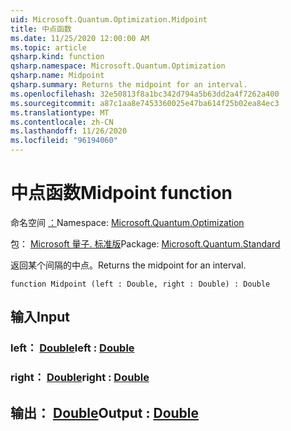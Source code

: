 ```yaml
---
uid: Microsoft.Quantum.Optimization.Midpoint
title: 中点函数
ms.date: 11/25/2020 12:00:00 AM
ms.topic: article
qsharp.kind: function
qsharp.namespace: Microsoft.Quantum.Optimization
qsharp.name: Midpoint
qsharp.summary: Returns the midpoint for an interval.
ms.openlocfilehash: 32e50813f8a1bc342d794a5b63dd2a4f7262a400
ms.sourcegitcommit: a87c1aa8e7453360025e47ba614f25b02ea84ec3
ms.translationtype: MT
ms.contentlocale: zh-CN
ms.lasthandoff: 11/26/2020
ms.locfileid: "96194060"
---
```

# <a name="midpoint-function"></a><span data-ttu-id="f5c44-102">中点函数</span><span class="sxs-lookup"><span data-stu-id="f5c44-102">Midpoint function</span></span>

<span data-ttu-id="f5c44-103">命名空间 [：](xref:Microsoft.Quantum.Optimization)</span><span class="sxs-lookup"><span data-stu-id="f5c44-103">Namespace: [Microsoft.Quantum.Optimization](xref:Microsoft.Quantum.Optimization)</span></span>

<span data-ttu-id="f5c44-104">包： [Microsoft 量子. 标准版](https://nuget.org/packages/Microsoft.Quantum.Standard)</span><span class="sxs-lookup"><span data-stu-id="f5c44-104">Package: [Microsoft.Quantum.Standard](https://nuget.org/packages/Microsoft.Quantum.Standard)</span></span>


<span data-ttu-id="f5c44-105">返回某个间隔的中点。</span><span class="sxs-lookup"><span data-stu-id="f5c44-105">Returns the midpoint for an interval.</span></span>

```qsharp
function Midpoint (left : Double, right : Double) : Double
```


## <a name="input"></a><span data-ttu-id="f5c44-106">输入</span><span class="sxs-lookup"><span data-stu-id="f5c44-106">Input</span></span>

### <a name="left--double"></a><span data-ttu-id="f5c44-107">left： [Double](xref:microsoft.quantum.lang-ref.double)</span><span class="sxs-lookup"><span data-stu-id="f5c44-107">left : [Double](xref:microsoft.quantum.lang-ref.double)</span></span>




### <a name="right--double"></a><span data-ttu-id="f5c44-108">right： [Double](xref:microsoft.quantum.lang-ref.double)</span><span class="sxs-lookup"><span data-stu-id="f5c44-108">right : [Double](xref:microsoft.quantum.lang-ref.double)</span></span>





## <a name="output--double"></a><span data-ttu-id="f5c44-109">输出： [Double](xref:microsoft.quantum.lang-ref.double)</span><span class="sxs-lookup"><span data-stu-id="f5c44-109">Output : [Double](xref:microsoft.quantum.lang-ref.double)</span></span>

